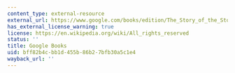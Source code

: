 ```yaml
---
content_type: external-resource
external_url: https://www.google.com/books/edition/The_Story_of_the_Stone_The_Dreamer_Wakes/OP4RZ89XNrgC?hl=en&gbpv=1
has_external_license_warning: true
license: https://en.wikipedia.org/wiki/All_rights_reserved
status: ''
title: Google Books
uid: bff82b4c-bb1d-455b-86b2-7bfb30a5c1e4
wayback_url: ''
---
```


